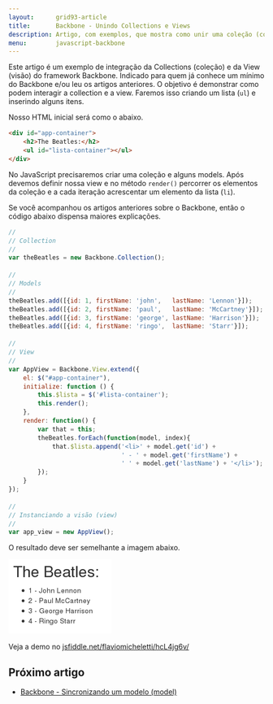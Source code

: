 ```yaml
---
layout:      grid93-article
title:       Backbone - Unindo Collections e Views
description: Artigo, com exemplos, que mostra como unir uma coleção (collections) a uma visão (view) no framework Backbone para JavaScript
menu:        javascript-backbone
---
```


Este artigo é um exemplo de integração da Collections (coleção) e da View (visão) do framework Backbone. Indicado para 
quem já conhece um mínimo do Backbone e/ou leu os artigos anteriores. O objetivo é demonstrar como podem interagir a
collection e a view. Faremos isso criando um lista (`ul`) e inserindo alguns itens.

Nosso HTML inicial será como o abaixo.

```html
<div id="app-container">
    <h2>The Beatles:</h2>
    <ul id="lista-container"></ul>
</div>
```

No JavaScript precisaremos criar uma coleção  e alguns models. Após devemos definir nossa view e no método `render()`
percorrer os elementos da coleção e a cada iteração acrescentar um elemento da lista (`li`).

Se você acompanhou os artigos anteriores sobre o Backbone, então o código abaixo dispensa maiores explicações.

```javascript
//
// Collection
//
var theBeatles = new Backbone.Collection();

//
// Models
//
theBeatles.add([{id: 1, firstName: 'john',   lastName: 'Lennon'}]);
theBeatles.add([{id: 2, firstName: 'paul',   lastName: 'McCartney'}]);
theBeatles.add([{id: 3, firstName: 'george', lastName: 'Harrison'}]);
theBeatles.add([{id: 4, firstName: 'ringo',  lastName: 'Starr'}]);

//
// View
//
var AppView = Backbone.View.extend({
    el: $("#app-container"),
    initialize: function () {
        this.$lista = $('#lista-container');
        this.render();
    },
    render: function() {
        var that = this;
        theBeatles.forEach(function(model, index){
            that.$lista.append('<li>' + model.get('id') +
                               ' - ' + model.get('firstName') +
                               ' ' + model.get('lastName') + '</li>');
        });
    }
});

//
// Instanciando a visão (view)
//
var app_view = new AppView();
```

O resultado deve ser semelhante a imagem abaixo.

!["Resultado gerado pelo framework Backbone"](collections-e-views.png "Resultado gerado pelo framework Backbone")

Veja a demo no [jsfiddle.net/flaviomicheletti/hcL4jg6v/](http://jsfiddle.net/flaviomicheletti/hcL4jg6v/ "link-externo")


Próximo artigo
--

- [Backbone - Sincronizando um modelo (model)](/javascript/backbone-sincronizando-models/)